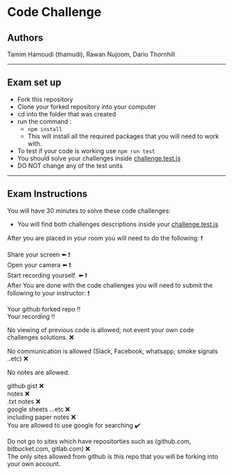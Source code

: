 # Code Challenge

## Authors

Tamim Hamoudi (thamudi), Rawan Nujoom, Dario Thornhill

___

## Exam set up

- Fork this repository
- Clone your forked repository into your computer
- cd into the folder that was created
- run the command :
  - ```npm install```
  - This will install all the required packages that you will need to work with.
- To test if your code is working use ``` npm run test ```
- You should solve your challenges inside [challenge.test.js](challenge.test.js)
- DO NOT change any of the test units

___

## Exam Instructions

You will have 30 minutes to solve these code challenges:

- You will find both challenges descriptions inside your [challenge.test.js](challenge.test.js)

After you are placed in your room you will need to do the following: ❗

Share your screen ⬅️ ❗  
Open your camera ⬅️ ❗  
Start recording yourself. ⬅️ ❗  
After You are done with the code challenges you will need to submit the following to your instructor: ❗  

Your github forked repo ‼️  
Your recording ‼️  

No viewing of previous code is allowed; not event your own code challenges solutions. ❌  

No communication is allowed (Slack, Facebook, whatsapp, smoke signals ..etc) ❌  

No notes are allowed:  

github gist ❌  
notes ❌  
.txt notes ❌  
google sheets ...etc ❌  
including paper notes ❌  
You are allowed to use google for searching ✔️  

Do not go to sites which have repositorties such as (github.com, bitbucket.com, gitlab.com) ❌  
The only sites allowed from github is this repo that you will be forking into your own account.  
